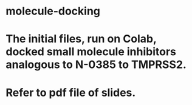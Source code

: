 # molecule-docking
# The initial files, run on Colab, docked small molecule inhibitors analogous to N-0385 to TMPRSS2.
# Refer to pdf file of slides.

